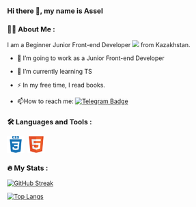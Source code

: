 ### Hi there 👋, my name is Assel

### :woman_technologist: About Me :

I am a Beginner Junior Front-end Developer <img src="https://media.giphy.com/media/WUlplcMpOCEmTGBtBW/giphy.gif" width="30"> from Kazakhstan.

- :telescope: I’m going to work as a Junior Front-end Developer

- :seedling: I’m currently learning TS

- :zap: In my free time, I read books.

- :mailbox:How to reach me: [![Telegram Badge](https://img.shields.io/badge/-telegram-blue?style=flat&logo=Telegram&logoColor=white)](https://t.me/Assel_2109)

### :hammer_and_wrench: Languages and Tools :
<div>
  <img src="https://github.com/devicons/devicon/blob/master/icons/css3/css3-plain-wordmark.svg"  title="CSS3" alt="CSS" width="40" height="40"/>&nbsp;
  <img src="https://github.com/devicons/devicon/blob/master/icons/html5/html5-original.svg" title="HTML5" alt="HTML" width="40" height="40"/>&nbsp;
</div>

### :fire: My Stats :
[![GitHub Streak](http://github-readme-streak-stats.herokuapp.com?user=Assel2109&theme=gruvbox&hide_border=true)](https://git.io/streak-stats)

[![Top Langs](https://github-readme-stats.vercel.app/api/top-langs/?username=Assel2109&layout=compact&theme=vision-friendly-dark)](https://github.com/Assel2109/github-readme-stats)



